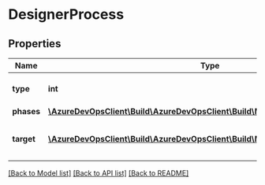 # DesignerProcess

## Properties
Name | Type | Description | Notes
------------ | ------------- | ------------- | -------------
**type** | **int** | The type of the process. | [optional] 
**phases** | [**\AzureDevOpsClient\Build\AzureDevOpsClient\Build\Model\Phase[]**](Phase.md) |  | [optional] 
**target** | [**\AzureDevOpsClient\Build\AzureDevOpsClient\Build\Model\DesignerProcessTarget**](DesignerProcessTarget.md) | The target for the build process. | [optional] 

[[Back to Model list]](../README.md#documentation-for-models) [[Back to API list]](../README.md#documentation-for-api-endpoints) [[Back to README]](../README.md)


